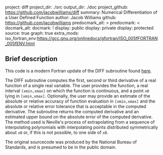 project: diff
project_dir: ./src
output_dir: ./doc
project_github: https://github.com/jacobwilliams/diff
summary: Numerical Differentiation of a User Defined Function
author: Jacob Williams
github: https://github.com/jacobwilliams
predocmark_alt: >
predocmark: <
docmark_alt:
docmark: !
display: public
display: private
display: protected
source: true
graph: true
extra_mods: iso_fortran_env:https://gcc.gnu.org/onlinedocs/gfortran/ISO_005fFORTRAN_005fENV.html

Brief description
---------------

This code is a modern Fortran update of the DIFF subroutine found [here](ftp://math.nist.gov/pub/repository/diff/).

The DIFF subroutine computes the first, second or third derivative of a real function of a single real variable.  The user provides the function, a real interval `[xmin,xmax]` on which the function is continuous, and a point `x0` lying in `[xmin,xmax]`. Optionally, the user may provide an estimate of the absolute or relative accuracy of function evaluation in `[xmin,xmax]` and the absolute or relative error tolerance that is acceptable in the computed derivative. The subroutine returns the computed derivative and an estimated upper bound on the absolute error of the computed derivative. The method used is Neville's process of extrapolating from a sequence of interpolating polynomials with interpolating points distributed symmetrically about `x0` or, if this is not possible, to one side of `x0`.

The original sourcecode was produced by the National Bureau of Standards, and is presumed to be in the public domain.
